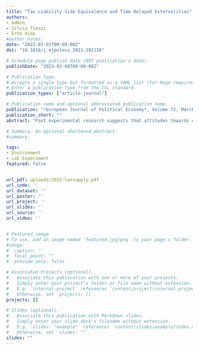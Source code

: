 ```yaml
---
title: "Tax Liability Side Equivalence and Time Delayed Externalities"
authors:
- admin
- Silvia Tiezzi
- Erte Xiao
#author_notes:
date: "2022-03-01T00:00:00Z"
doi: "10.1016/j.ejpoleco.2021.102110"

# Schedule page publish date (NOT publication's date).
publishDate: "2023-02-08T00:00:00Z"

# Publication type.
# Accepts a single type but formatted as a YAML list (for Hugo requirements).
# Enter a publication type from the CSL standard.
publication_types: ["article-journal"]

# Publication name and optional abbreviated publication name.
publication: "*European Journal of Political Economy*, Volume 72, March 2022, 102110"
publication_short: ""
abstract: "Past experimental research suggests that attitudes towards corrective taxes may depend on whether they are levied on the supply side or on the demand side of the market, violating the well-known Tax Liability-Side Equivalence Principle. Other experimental research has shown that consumers are more likely to oppose the introduction of corrective taxes if their benefits occur only in the future. This paper tests whether manipulating the statutory incidence of the tax interferes with the negative delay effect on public support for taxation. Data from our experiment show that the delay effect is robust regardless of the statutory incidence of the tax."

# Summary. An optional shortened abstract.
#summary:

tags:
- Environment
- Lab Experiment
featured: false


url_pdf: uploads/2022-taxsupply.pdf
url_code: ''
url_dataset: ''
url_poster: ''
url_project: ''
url_slides: ''
url_source: ''
url_video: ''


# Featured image
# To use, add an image named `featured.jpg/png` to your page's folder.
#image:
#  caption: ''
#  focal_point: ""
#  preview_only: false

# Associated Projects (optional).
#   Associate this publication with one or more of your projects.
#   Simply enter your project's folder or file name without extension.
#   E.g. `internal-project` references `content/project/internal-project/index.md`.
#   Otherwise, set `projects: []`.
projects: []

# Slides (optional).
#   Associate this publication with Markdown slides.
#   Simply enter your slide deck's filename without extension.
#   E.g. `slides: "example"` references `content/slides/example/index.md`.
#   Otherwise, set `slides: ""`.
slides: ""
---
```

